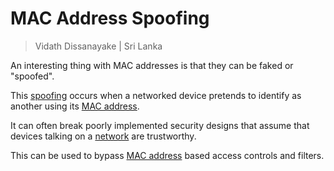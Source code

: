 # MAC Address Spoofing

> Vidath Dissanayake | Sri Lanka

An interesting thing with MAC addresses is that they can be faked or "spoofed".

This [spoofing](spoofing.md) occurs when a networked device pretends to identify as another using its [MAC address](../../../../../network/MAC%20address.md).

It can often break poorly implemented security designs that assume that devices talking on a [network](../../../../../network/network.md) are trustworthy. 

This can be used to bypass [MAC address](../../../../../network/MAC%20address.md) based access controls and filters.